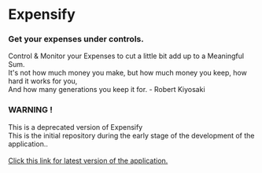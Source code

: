 
<h1>Expensify</h1>
<h3>Get your expenses under controls.</h3>

Control & Monitor your Expenses to cut a little bit add up to a Meaningful Sum.<br/>
It's not how much money you make, but how much money you keep, how hard it works for you, <br/>
And how many generations you keep it for. - Robert Kiyosaki

###  WARNING !
This is a deprecated version of Expensify<br/>
This is the initial repository during the early stage of the development of the application..<br/><br/>
[Click this link for latest version of the application.](https://github.com/Amarjit-ph/expensify)
